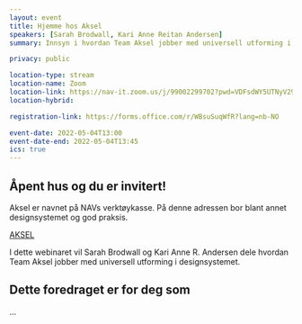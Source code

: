 ```yaml
---
layout: event
title: Hjemme hos Aksel
speakers: [Sarah Brodwall, Kari Anne Reitan Andersen]
summary: Innsyn i hvordan Team Aksel jobber med universell utforming i designsystemet.

privacy: public

location-type: stream
location-name: Zoom
location-link: https://nav-it.zoom.us/j/99002299702?pwd=VDFsdWY5UTNyV29xbitJd0s0RVJpQT09
location-hybrid: 

registration-link: https://forms.office.com/r/WBsuSuqWfR?lang=nb-NO

event-date: 2022-05-04T13:00
event-date-end: 2022-05-04T13:45
ics: true
---
```


## Åpent hus og du er invitert!
Aksel er navnet på NAVs verktøykasse. 
På denne adressen bor blant annet designsystemet og god praksis. 

[AKSEL](https://design.nav.no/)

I dette webinaret vil Sarah Brodwall og Kari Anne R. Andersen dele hvordan Team Aksel jobber med universell utforming i designsystemet. 


## Dette foredraget er for deg som
...
